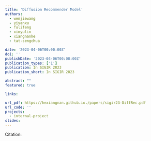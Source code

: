 ```yaml
---
title: 'Diffusion Recommender Model'
authors:
  - wenjiewang
  - yiyanxu
  - fulifeng
  - xinyulin
  - xiangnanhe
  - tat-sengchua

date: '2023-04-06T00:00:00Z'
doi: ''
publishDate: '2023-04-06T00:00:00Z'
publication_types: ['1']
publication: In SIGIR 2023 
publication_short: In SIGIR 2023 

abstract: ""
featured: true

links:

url_pdf: https://hexiangnan.github.io./papers/sigir23-DiffRec.pdf
url_code: ''
projects:
  - internal-project
slides:
---
```




Citation:
